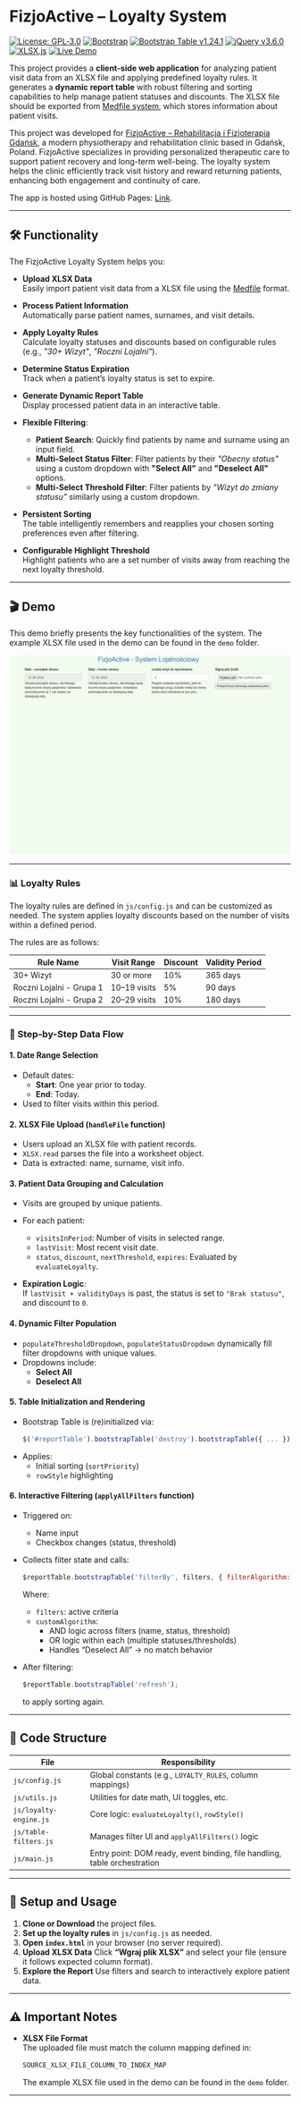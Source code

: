 # FizjoActive – Loyalty System

[![License: GPL‑3.0](https://img.shields.io/badge/License-GPL--3.0-blue.svg)](https://www.gnu.org/licenses/gpl-3.0)
[![Bootstrap](https://img.shields.io/badge/Bootstrap-3.4.1-purple?logo=bootstrap&logoColor=white)](https://getbootstrap.com/)
[![Bootstrap Table v1.24.1](https://img.shields.io/badge/Bootstrap_Table-1.24.1-blue?logo=bootstrap&logoColor=white)](https://bootstrap-table.com/)
[![jQuery v3.6.0](https://img.shields.io/badge/jQuery-3.6.0-blue?logo=jquery&logoColor=white)](https://jquery.com/)
[![XLSX.js](https://img.shields.io/badge/XLSX.js-supported-lightgrey?logo=javascript&logoColor=F7DF1E)](https://github.com/SheetJS/sheetjs)
[![Live Demo](https://img.shields.io/badge/Live_Demo-online-green?logo=github&logoColor=white)](https://danzigerrr.github.io/Automated-Patient-Loyalty-Tracker/)


This project provides a **client-side web application** for analyzing patient visit data from an XLSX file and applying predefined loyalty rules. 
It generates a **dynamic report table** with robust filtering and sorting capabilities to help manage patient statuses and discounts.
The XLSX file should be exported from [Medfile system](https://www.medfile.pl/), which stores information about patient visits.

This project was developed for [FizjoActive – Rehabilitacja i Fizjoterapia Gdańsk](https://fizjoactivegdansk.pl/), a modern physiotherapy and rehabilitation clinic based in Gdańsk, Poland.
FizjoActive specializes in providing personalized therapeutic care to support patient recovery and long-term well-being. 
The loyalty system helps the clinic efficiently track visit history and reward returning patients, enhancing both engagement and continuity of care.

The app is hosted using GitHub Pages: [Link](https://danzigerrr.github.io/Automated-Patient-Loyalty-Tracker/).

---

## 🛠️ Functionality

The FizjoActive Loyalty System helps you:

- **Upload XLSX Data**  
  Easily import patient visit data from a XLSX file using the [Medfile](https://www.medfile.pl/) format.

- **Process Patient Information**  
  Automatically parse patient names, surnames, and visit details.

- **Apply Loyalty Rules**  
  Calculate loyalty statuses and discounts based on configurable rules (e.g., *"30+ Wizyt"*, *"Roczni Lojalni"*).

- **Determine Status Expiration**  
  Track when a patient’s loyalty status is set to expire.

- **Generate Dynamic Report Table**  
  Display processed patient data in an interactive table.

- **Flexible Filtering**:
    - **Patient Search**: Quickly find patients by name and surname using an input field.
    - **Multi-Select Status Filter**: Filter patients by their _"Obecny status"_ using a custom dropdown with **"Select All"** and **"Deselect All"** options.
    - **Multi-Select Threshold Filter**: Filter patients by _"Wizyt do zmiany statusu"_ similarly using a custom dropdown.

- **Persistent Sorting**  
  The table intelligently remembers and reapplies your chosen sorting preferences even after filtering.

- **Configurable Highlight Threshold**  
  Highlight patients who are a set number of visits away from reaching the next loyalty threshold.

---

##  ️🎬 Demo
This demo briefly presents the key functionalities of the system.
The example XLSX file used in the demo can be found in the `demo` folder.

![Demo Animation](demo/Animation.gif)

---

### 📊 Loyalty Rules
The loyalty rules are defined in `js/config.js` and can be customized as needed.
The system applies loyalty discounts based on the number of visits within a defined period. 

The rules are as follows:

| Rule Name                    | Visit Range    | Discount | Validity Period |
|-----------------------------|----------------|----------|-----------------|
| 30+ Wizyt                   | 30 or more     | 10%      | 365 days        |
| Roczni Lojalni - Grupa 1    | 10–19 visits   | 5%       | 90 days         |
| Roczni Lojalni - Grupa 2    | 20–29 visits   | 10%      | 180 days        |

---

### 🔄 Step-by-Step Data Flow

#### 1. **Date Range Selection**
- Default dates:
    - **Start**: One year prior to today.
    - **End**: Today.
- Used to filter visits within this period.

#### 2. **XLSX File Upload (`handleFile` function)**
- Users upload an XLSX file with patient records.
- `XLSX.read` parses the file into a worksheet object.
- Data is extracted: name, surname, visit info.

#### 3. **Patient Data Grouping and Calculation**
- Visits are grouped by unique patients.
- For each patient:
    - `visitsInPeriod`: Number of visits in selected range.
    - `lastVisit`: Most recent visit date.
    - `status`, `discount`, `nextThreshold`, `expires`: Evaluated by `evaluateLoyalty`.

- **Expiration Logic**:  
  If `lastVisit + validityDays` is past, the status is set to `"Brak statusu"`, and discount to `0`.

#### 4. **Dynamic Filter Population**
- `populateThresholdDropdown`, `populateStatusDropdown` dynamically fill filter dropdowns with unique values.
- Dropdowns include:
    - **Select All**
    - **Deselect All**

#### 5. **Table Initialization and Rendering**
- Bootstrap Table is (re)initialized via:
  ```js
  $('#reportTable').bootstrapTable('destroy').bootstrapTable({ ... });
  ```
- Applies:
    - Initial sorting (`sortPriority`)
    - `rowStyle` highlighting

#### 6. **Interactive Filtering (`applyAllFilters` function)**
- Triggered on:
    - Name input
    - Checkbox changes (status, threshold)
- Collects filter state and calls:
  ```js
  $reportTable.bootstrapTable('filterBy', filters, { filterAlgorithm: customAlgorithm });
  ```

  Where:
    - `filters`: active criteria
    - `customAlgorithm`:
        - AND logic across filters (name, status, threshold)
        - OR logic within each (multiple statuses/thresholds)
        - Handles “Deselect All” → no match behavior

- After filtering:
  ```js
  $reportTable.bootstrapTable('refresh');
  ```
  to apply sorting again.

---

## 📁 Code Structure

| File                  | Responsibility                                                                 |
|-----------------------|----------------------------------------------------------------------------------|
| `js/config.js`        | Global constants (e.g., `LOYALTY_RULES`, column mappings)                        |
| `js/utils.js`         | Utilities for date math, UI toggles, etc.                                       |
| `js/loyalty-engine.js`| Core logic: `evaluateLoyalty()`, `rowStyle()`                                  |
| `js/table-filters.js` | Manages filter UI and `applyAllFilters()` logic                                |
| `js/main.js`          | Entry point: DOM ready, event binding, file handling, table orchestration       |

---

## 🚀 Setup and Usage

1. **Clone or Download** the project files. 
2. **Set up the loyalty rules** in `js/config.js` as needed.
3. **Open `index.html`** in your browser (no server required).
4. **Upload XLSX Data** Click **“Wgraj plik XLSX”** and select your file (ensure it follows expected column format).
5. **Explore the Report** Use filters and search to interactively explore patient data.

---

## ⚠️ Important Notes

- **XLSX File Format**  
  The uploaded file must match the column mapping defined in:
  ```js
  SOURCE_XLSX_FILE_COLUMN_TO_INDEX_MAP
  ```
  The example XLSX file used in the demo can be found in the `demo` folder.

---
